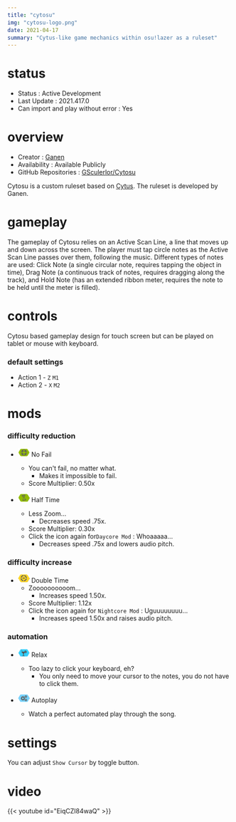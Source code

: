```yaml
---
title: "cytosu"
img: "cytosu-logo.png"
date: 2021-04-17
summary: "Cytus-like game mechanics within osu!lazer as a ruleset"
---
```


# status

- Status : Active Development
- Last Update : 2021.417.0
- Can import and play without error : Yes

# overview

- Creator : [Ganen](https://github.com/GSculerlor)
- Availability : Available Publicly
- GitHub Repositories : [GSculerlor/Cytosu](https://github.com/GSculerlor/Cytosu)

Cytosu is a custom ruleset based on [Cytus](https://www.rayark.com/en/games/cytus2/). The ruleset is developed by Ganen.

# gameplay

The gameplay of Cytosu relies on an Active Scan Line, a line that moves up and down across the screen. The player must tap circle notes as the Active Scan Line passes over them, following the music. Different types of notes are used: Click Note (a single circular note, requires tapping the object in time), Drag Note (a continuous track of notes, requires dragging along the track), and Hold Note (has an extended ribbon meter, requires the note to be held until the meter is filled).

# controls

Cytosu based gameplay design for touch screen but can be played on tablet or mouse with keyboard.

### default settings

- Action 1 - `Z` `M1`
- Action 2 - `X` `M2`

# mods

### difficulty reduction

- ![No Fail Icon](mod-icon/no-fail-mod.png) No Fail
  - You can't fail, no matter what.
    - Makes it impossible to fail.
  - Score Multiplier: 0.50x

- ![Half Time Icon](mod-icon/half-time-mod.png) Half Time
  - Less Zoom...
    - Decreases speed .75x.
  - Score Multiplier: 0.30x
  - Click the icon again for`Daycore Mod` : Whoaaaaa...
    - Decreases speed .75x and lowers audio pitch.

### difficulty increase

- ![Double Time Icon](mod-icon/double-time-mod.png) Double Time
  - Zoooooooooom...
    - Increases speed 1.50x.
  - Score Multiplier: 1.12x
  - Click the icon again for `Nightcore Mod` : Uguuuuuuuu...
    - Increases speed 1.50x and raises audio pitch.

### automation

- ![Relax Icon](mod-icon/relax-mod.png) Relax
  - Too lazy to click your keyboard, eh?
    - You only need to move your cursor to the notes, you do not have to click them.

- ![Autoplay Icon](mod-icon/autoplay-mod.png) Autoplay
  - Watch a perfect automated play through the song.

# settings

You can adjust `Show Cursor` by toggle button.

# video

{{< youtube id="EiqCZI84waQ" >}}
